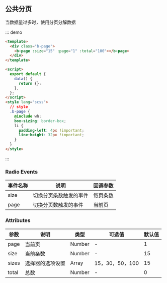 <!--
 * @Description: 公共分页
 * @Version: 2.0
 * @Autor: wuwei3
 * @Date: 2020-05-08 20:31:15
 * @LastEditors: Please set LastEditors
 * @LastEditTime: 2021-04-13 17:04:47
 -->

## 公共分页

当数据量过多时，使用分页分解数据

::: demo

```html
<template>
  <div class="b-page">
    <b-page :size="15" :page="1" :total="100"></b-page>
  </div>
</template>

<script>
  export default {
    data() {
      return {};
    },
  };
</script>
<style lang="scss">
  // style
  .b-page {
    @include wh;
    box-sizing: border-box;
    li {
      padding-left: 4px !important;
      line-height: 32px !important;
    }
  }
</style>
```

:::

### Radio Events

| 事件名称 | 说明                   | 回调参数 |
| -------- | ---------------------- | -------- |
| size     | 切换分页条数触发的事件 | 每页条数 |
| page     | 切换分页数触发的事件   | 当前页   |

### Attributes

| 参数  | 说明             | 类型   | 可选值          | 默认值 |
| ----- | ---------------- | ------ | --------------- | ------ |
| page  | 当前页           | Number | -               | 1      |
| size  | 当前条数         | Number | -               | 15     |
| sizes | 选择器的选项设置 | Array  | 15，30，50，100 | 15     |
| total | 总数             | Number | -               | 0      |

